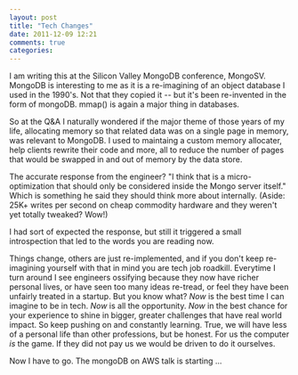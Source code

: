 ```yaml
---
layout: post
title: "Tech Changes"
date: 2011-12-09 12:21
comments: true
categories: 
---
```


I am writing this at the Silicon Valley MongoDB conference, MongoSV. MongoDB is interesting to me as it is a re-imagining of an object database I used in the 1990's. Not that they copied it -- but it's been re-invented in the form of mongoDB. mmap() is again a major thing in databases.

So at the Q&A I naturally wondered if the major theme of those years of my life, allocating memory so that related data was on a single page in memory, was relevant to MongoDB. I used to maintaing a custom memory allocater, help clients rewrite their code and more, all to reduce the number of pages that would be swapped in and out of memory by the data store.

The accurate response from the engineer? "I think that is a micro-optimization that should only be considered inside the Mongo server itself." Which is something he said they should think more about internally. (Aside: 25K+ writes per second on cheap commodity hardware and they weren't yet totally tweaked? Wow!)

I had sort of expected the response, but still it triggered a small introspection that led to the words you are reading now.

Things change, others are just re-implemented, and if you don't keep re-imagining yourself with that in mind you are tech job roadkill. Everytime I turn around I see engineers ossifying because they now have richer personal lives, or have seen too many ideas re-tread, or feel they have been unfairly treated in a startup. But you know what? *Now* is the best time I can imagine to be in tech. *Now* is all the opportunity. *Now* in the best chance for your experience to shine in bigger, greater challenges that have real world impact. So keep pushing on and constantly learning. True, we will have less of a personal life than other professions, but be honest. For us the computer *is* the game. If they did not pay us we would be driven to do it ourselves.

Now I have to go. The mongoDB on AWS talk is starting ...
